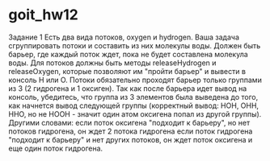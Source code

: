 # goit_hw12

Задание 1
Есть два вида потоков,  oxygen и hydrogen. Ваша задача сгруппировать потоки и составить из них молекулы воды. Должен быть барьер, где каждый поток ждет, пока не будет составлена молекула воды. Для потоков должны быть методы releaseHydrogen и releaseOxygen, которые позволяют им "пройти барьер" и вывести в консоль Н или О. Потоки обязательно проходят барьер только группами из 3 (2 гидрогена и 1 оксиген). Так как после барьера идет вывод на консоль, убедитесь, что группа из 3 элементов была выведена до того, как начнется вывод следующей группы (корректный вывод: НОН, ОНН, ННО, но не НООН - значит один атом оксигена попал из другой группы).
Другими словами:
если поток оксигена "подходит к барьеру", но нет потоков гидрогена, он ждет 2 потока гидрогена
если поток гидрогена "подходит к барьеру" и нет других потоков, он ждет поток оксигена и еще один поток гидрогена.
